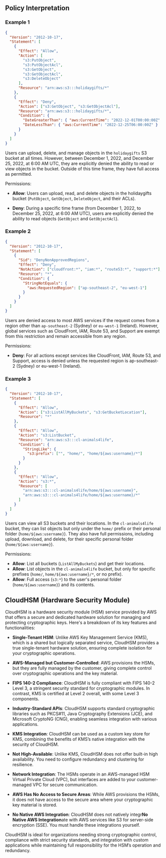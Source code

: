 ## Policy Interpretation

### Example 1

```json
{
  "Version": "2012-10-17",
  "Statement": [
    {
      "Effect": "Allow",
      "Action": [
        "s3:PutObject",
        "s3:PutObjectAcl",
        "s3:GetObject",
        "s3:GetObjectAcl",
        "s3:DeleteObject"
      ],
      "Resource": "arn:aws:s3:::holidaygifts/*"
    },
    {
      "Effect": "Deny",
      "Action": ["s3:GetObject", "s3:GetObjectAcl"],
      "Resource": "arn:aws:s3:::holidaygifts/*",
      "Condition": {
        "DateGreaterThan": { "aws:CurrentTime": "2022-12-01T00:00:00Z" },
        "DateLessThan": { "aws:CurrentTime": "2022-12-25T06:00:00Z" }
      }
    }
  ]
}
```

Users can upload, delete, and manage objects in the `holidaygifts` S3 bucket at all times. However, between December 1, 2022, and December 25, 2022, at 6:00 AM UTC, they are explicitly denied the ability to read or view objects in the bucket. Outside of this time frame, they have full access as permitted.

Permissions:

- **Allow**: Users can upload, read, and delete objects in the holidaygifts bucket (`PutObject`, `GetObject`, `DeleteObject`, and their ACLs).

- **Deny**: During a specific time frame (from December 1, 2022, to December 25, 2022, at 6:00 AM UTC), users are explicitly denied the ability to read objects (`GetObject` and `GetObjectAcl`).

### Example 2

```json
{
  "Version": "2012-10-17",
  "Statement": [
    {
      "Sid": "DenyNonApprovedRegions",
      "Effect": "Deny",
      "NotAction": ["cloudfront:*", "iam:*", "route53:*", "support:*"],
      "Resource": "*",
      "Condition": {
        "StringNotEquals": {
          "aws:RequestedRegion": ["ap-southeast-2", "eu-west-1"]
        }
      }
    }
  ]
}
```

Users are denied access to most AWS services if the request comes from a region other than `ap-southeast-2` (Sydney) or `eu-west-1` (Ireland). However, global services such as CloudFront, IAM, Route 53, and Support are exempt from this restriction and remain accessible from any region.

Permissions:

- **Deny**: For all actions except services like CloudFront, IAM, Route 53, and Support, access is denied unless the requested region is ap-southeast-2 (Sydney) or eu-west-1 (Ireland).

### Example 3

```json
{
  "Version": "2012-10-17",
  "Statement": [
    {
      "Effect": "Allow",
      "Action": ["s3:ListAllMyBuckets", "s3:GetBucketLocation"],
      "Resource": "*"
    },
    {
      "Effect": "Allow",
      "Action": "s3:ListBucket",
      "Resource": "arn:aws:s3:::cl-animals4life",
      "Condition": {
        "StringLike": {
          "s3:prefix": ["", "home/", "home/${aws:username}/*"]
        }
      }
    },
    {
      "Effect": "Allow",
      "Action": "s3:*",
      "Resource": [
        "arn:aws:s3:::cl-animals4life/home/${aws:username}",
        "arn:aws:s3:::cl-animals4life/home/${aws:username}/*"
      ]
    }
  ]
}
```

Users can view all S3 buckets and their locations. In the `cl-animals4life` bucket, they can list objects but only under the `home/` prefix or their personal folder (`home/${aws:username}`). They also have full permissions, including upload, download, and delete, for their specific personal folder (`home/${aws:username}`).

Permissions:

- **Allow**: List all buckets (`ListAllMyBuckets`) and get their locations.
- **Allow**: List objects in the `cl-animals4life` bucket, but only for specific prefixes (`home/`, `home/${aws:username}/*`, or no prefix).
- **Allow**: Full access (`s3:*`) to the user's personal folder (`home/${aws:username}`) and its contents.

## CloudHSM (Hardware Security Module)

CloudHSM is a hardware security module (HSM) service provided by AWS that offers a secure and dedicated hardware solution for managing and protecting cryptographic keys. Here's a breakdown of its key features and functionalities:

- **Single-Tenant HSM**: Unlike AWS Key Management Service (KMS), which is a shared but logically separated service, CloudHSM provides a true single-tenant hardware solution, ensuring complete isolation for your cryptographic operations.

- **AWS-Managed but Customer-Controlled**: AWS provisions the HSMs, but they are fully managed by the customer, giving complete control over cryptographic operations and the key material.

- **FIPS 140-2 Compliance**: CloudHSM is fully compliant with FIPS 140-2 Level 3, a stringent security standard for cryptographic modules. In contrast, KMS is certified at Level 2 overall, with some Level 3 components.

- **Industry-Standard APIs**: CloudHSM supports standard cryptographic libraries such as PKCS#11, Java Cryptography Extensions (JCE), and Microsoft CryptoNG (CNG), enabling seamless integration with various applications.

- **KMS Integration**: CloudHSM can be used as a custom key store for KMS, combining the benefits of KMS’s native integration with the security of CloudHSM.

- **Not High-Available**: Unlike KMS, CloudHSM does not offer built-in high availability. You need to configure redundancy and clustering for resilience.

- **Network Integration**: The HSMs operate in an AWS-managed HSM Virtual Private Cloud (VPC), but interfaces are added to your customer-managed VPC for secure communication.

- **AWS Has No Access to Secure Areas**: While AWS provisions the HSMs, it does not have access to the secure area where your cryptographic key material is stored.

- **No Native AWS Integration**: CloudHSM does not natively integr**No Native AWS Integration**ate with AWS services like S3 for server-side encryption (SSE). You must handle these integrations yourself.

CloudHSM is ideal for organizations needing strong cryptographic control, compliance with strict security standards, and integration with custom applications while maintaining full responsibility for the HSM’s operation and redundancy.

